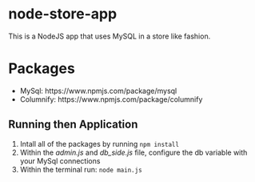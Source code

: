 # node-store-app
This is a NodeJS app that uses MySQL in a store like fashion.

<h1>Packages</h1>
<ul>
<li>MySql: https://www.npmjs.com/package/mysql </li>
<li>Columnify: https://www.npmjs.com/package/columnify</li>
</ul>


<h2>Running then Application</h2>
<ol>
<li>Intall all of the packages by running 
<code>npm install</code>
</li>
<li>Within the <em>admin.js</em> and <em>db_side.js</em> file, configure the db variable with your MySql connections</li>
<li>Within the terminal run: 
<code>node main.js</code></li>
